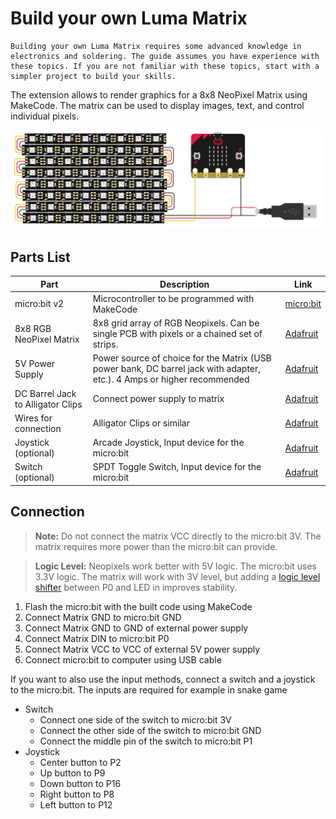 # Build your own Luma Matrix

```admonish warning title="Advanced Knowledge Required"
Building your own Luma Matrix requires some advanced knowledge in electronics and soldering. The guide assumes you have experience with these topics. If you are not familiar with these topics, start with a simpler project to build your skills.
```

The extension allows to render graphics for a 8x8 NeoPixel Matrix using MakeCode. The matrix can be used to display images, text, and control individual pixels. 

![lumatrix-schematic](../assets/lumatrix-schematic.png)

## Parts List

| Part | Description | Link |
|-------------|---------------|---------------|
| micro:bit v2 | Microcontroller to be programmed with MakeCode | [micro:bit](https://microbit.org/buy/) |
| 8x8 RGB NeoPixel Matrix | 8x8 grid array of RGB Neopixels. Can be single PCB with pixels or a chained set of strips. | [Adafruit](https://www.adafruit.com/product/1487) |
| 5V Power Supply | Power source of choice for the Matrix (USB power bank, DC barrel jack with adapter, etc.). 4 Amps or higher recommended | [Adafruit](https://www.adafruit.com/product/1466) |
| DC Barrel Jack to Alligator Clips | Connect power supply to matrix | [Adafruit](https://www.adafruit.com/product/1328) |
| Wires for connection |  Alligator Clips or similar | [Adafruit](https://www.adafruit.com/product/1008) |
| Joystick (optional) | Arcade Joystick, Input device for the micro:bit | [Adafruit](https://www.adafruit.com/product/480) |
| Switch (optional) | SPDT Toggle Switch, Input device for the micro:bit | [Adafruit](https://www.adafruit.com/product/3221) |

## Connection
> **Note:** Do not connect the matrix VCC directly to the micro:bit 3V. The matrix requires more power than the micro:bit can provide.

> **Logic Level:** Neopixels work better with 5V logic. The micro:bit uses 3.3V logic. The matrix will work with 3V level, but adding a [logic level shifter](https://www.instructables.com/A-Quick-Guide-on-Logic-Level-Shifting/) between P0 and LED in improves stability.

1. Flash the micro:bit with the built code using MakeCode
2. Connect Matrix GND to micro:bit GND
3. Connect Matrix GND to GND of external power supply
4. Connect Matrix DIN to micro:bit P0
5. Connect Matrix VCC to VCC of external 5V power supply
6. Connect micro:bit to computer using USB cable

If you want to also use the input methods, connect a switch and a joystick to the micro:bit. The inputs are required for example in snake game
- Switch
    - Connect one side of the switch to micro:bit 3V
    - Connect the other side of the switch to micro:bit GND
    - Connect the middle pin of the switch to micro:bit P1
- Joystick 
    - Center button to P2
    - Up button to P9
    - Down button to P16
    - Right button to P8
    - Left button to P12